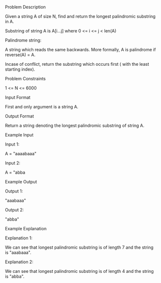 Problem Description

Given a string A of size N, find and return the longest palindromic substring in A.

Substring of string A is A[i...j] where 0 <= i <= j < len(A)

Palindrome string:

A string which reads the same backwards. More formally, A is palindrome if reverse(A) = A.

Incase of conflict, return the substring which occurs first ( with the least starting index).



Problem Constraints

1 <= N <= 6000



Input Format

First and only argument is a string A.



Output Format

Return a string denoting the longest palindromic substring of string A.



Example Input

Input 1:

A = "aaaabaaa"

Input 2:

A = "abba


Example Output

Output 1:

"aaabaaa"

Output 2:

"abba"


Example Explanation

Explanation 1:

We can see that longest palindromic substring is of length 7 and the string is "aaabaaa".

Explanation 2:

We can see that longest palindromic substring is of length 4 and the string is "abba".
